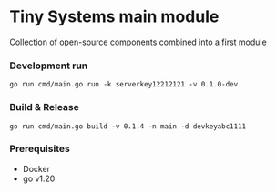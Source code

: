 # Tiny Systems main module
Collection of open-source components combined into a first module

### Development run
```shell
go run cmd/main.go run -k serverkey12212121 -v 0.1.0-dev
```
### Build & Release

```shell
go run cmd/main.go build -v 0.1.4 -n main -d devkeyabc1111
```

### Prerequisites 
* Docker
* go v1.20

